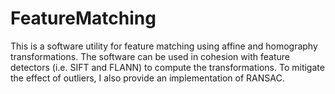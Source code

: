 # FeatureMatching
This is a software utility for feature matching using affine and homography transformations. The software can be used in cohesion with feature detectors (i.e. SIFT and FLANN) to compute the transformations. To mitigate the effect of outliers, I also provide an implementation of RANSAC. 
